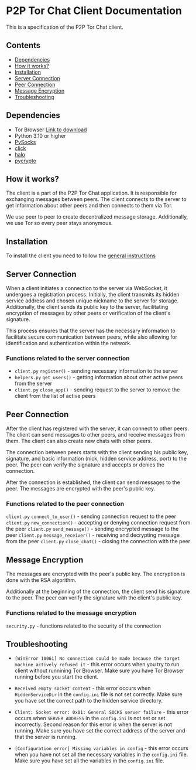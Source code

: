 # P2P Tor Chat Client Documentation

This is a specification of the P2P Tor Chat client.

## Contents

- [Dependencies](#dependencies)
- [How it works?](#how-it-works)
- [Installation](#installation)
- [Server Connection](#server-connection)
- [Peer Connection](#peer-connection)
- [Message Encryption](#message-encryption)
- [Troubleshooting](#troubleshooting)

## Dependencies

- Tor Browser [Link to download](https://www.torproject.org/download/)
- Python 3.10 or higher
- [PySocks](https://pypi.org/project/PySocks/)
- [click](https://pypi.org/project/click/)
- [halo](https://pypi.org/project/halo/)
- [pycrypto](https://pypi.org/project/pycrypto/)


## How it works?

The client is a part of the P2P Tor Chat application. It is responsible for exchanging messages between peers. The client connects to the server to get information about other peers and then connects to them via Tor.

We use peer to peer to create decentralized message storage. Additionally, we use Tor so every peer stays anonymous.

## Installation

To install the client you need to follow the [general instructions](https://github.com/TomaszAgent/Peer2Peer-with-tor/blob/main/docs/INSTALL.md)

## Server Connection

When a client initiates a connection to the server via WebSocket, it undergoes a registration process. Initially, the client transmits its hidden service address and chosen unique nickname to the server for storage. Additionally, the client sends its public key to the server, facilitating encryption of messages by other peers or verification of the client's signature.

This process ensures that the server has the necessary information to facilitate secure communication between peers, while also allowing for identification and authentication within the network.

### Functions related to the server connection

- `client.py` `register()` - sending necessary information to the server
- `helpers.py` `get_users()` - getting information about other active peers from the server
- `client.py` `close_app()` - sending request to the server to remove the client from the list of active peers

## Peer Connection

After the client has registered with the server, it can connect to other peers. The client can send messages to other peers, and receive messages from them. The client can also create new chats with other peers.

The connection between peers starts with the client sending his public key, signature, and basic information (nick, hidden service address, port) to the peer. The peer can verify the signature and accepts or denies the connection.

After the connection is established, the client can send messages to the peer. The messages are encrypted with the peer's public key.

### Functions related to the peer connection
`client.py` `connect_to_user()` - sending connection request to the peer
`client.py` `new_connection()` - accepting or denying connection request from the peer
`client.py` `send_message()` - sending encrypted message to the peer
`client.py` `message_receiver()` - receiving and decrypting message from the peer
`client.py` `close_chat()` - closing the connection with the peer


## Message Encryption

The messages are encrypted with the peer's public key. The encryption is done with the RSA algorithm.

Additionally at the beginning of the connection, the client send his signature to the peer. The peer can verify the signature with the client's public key.

### Functions related to the message encryption
`security.py` - functions related to the security of the connection

## Troubleshooting

- `[WinError 10061] No connection could be made because the target machine actively refused it` - this error occurs when you try to run client without runnining Tor Browser. Make sure you have Tor Browser running before you start the client.

- `Received empty socket content` - this error occurs when `HiddenServiceDir` in the `config.ini` file is not set correctly. Make sure you have set the correct path to the hidden service directory.

- `Client: Socket error: 0x01: General SOCKS server failure` - this error occurs when `SERVER_ADDRESS` in the `config.ini` is not set or set incorrectly. Second reason for this error is when the server is not running. Make sure you have set the correct address of the server and that the server is running.

- `[Configuration error] Missing variables in config` - this error occurs when you have not set all the necessary variables in the `config.ini` file. Make sure you have set all the variables in the `config.ini` file.
